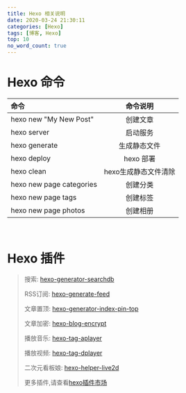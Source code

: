 ```yaml
---
title: Hexo 相关说明
date: 2020-03-24 21:30:11
categories: [Hexo]
tags: [博客, Hexo]
top: 10
no_word_count: true
---
```




# Hexo 命令

| 命令                      |       命令说明       |
| :----------------------- | :------------------: |
| hexo new "My New Post" |       创建文章       |
| hexo server             |       启动服务       |
| hexo generate           |     生成静态文件     |
| hexo deploy             |      hexo 部署       |
| hexo clean              | hexo生成静态文件清除 |
| hexo new page categories | 创建分类 |
| hexo new page tags | 创建标签 |
| hexo new page photos | 创建相册 |

<br/>

# Hexo 插件

> 搜索:  [hexo-generator-searchdb](https://github.com/theme-next/hexo-generator-searchdb)
>
> RSS订阅:  [hexo-generate-feed](https://github.com/hexojs/hexo-generator-feed) 
>
> 文章置顶:  [hexo-generator-index-pin-top](https://github.com/netcan/hexo-generator-index-pin-top)
>
> 文章加密:  [hexo-blog-encrypt](https://github.com/MikeCoder/hexo-blog-encrypt/blob/master/ReadMe.zh.md)
>
> 播放音乐:  [hexo-tag-aplayer](https://github.com/MoePlayer/hexo-tag-aplayer/blob/master/docs/README-zh_cn.md)
>
> 播放视频: [hexo-tag-dplayer](https://github.com/MoePlayer/hexo-tag-dplayer)
>
> 二次元看板娘:  [hexo-helper-live2d](https://github.com/EYHN/hexo-helper-live2d/blob/master/README.zh-CN.md)
>
> 更多插件,请查看[hexo插件市场](https://hexo.io/plugins/)


